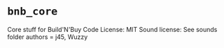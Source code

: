 # `bnb_core`
Core stuff for Build'N'Buy
Code License: MIT
Sound license: See sounds folder
authors = j45, Wuzzy
